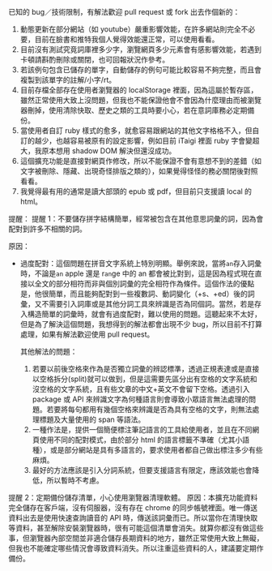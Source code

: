 已知的 bug／技術限制，有解法歡迎 pull request 或 fork 出去作個新的：

1. 動態更新在部分網站（如 youtube）嚴重影響效能，在許多網站則完全不必要，目前在臉書和推特我個人覺得效能還正常，可以使用看看。
2. 目前沒有測試究竟詞庫裡多少字，瀏覽網頁多少元素會有感影響效能，若遇到卡頓請斟酌刪除或關閉，也可回報狀況作參考。
3. 若該例句包含已儲存的單字，自動儲存的例句可能比較容易不夠完整，而且會複製到該單字的註解/小字/rt。
4. 目前存檔全部存在使用者瀏覽器的 localStorage 裡面，因為這屬於暫存區，雖然正常使用大致上沒問題，但我也不能保證他會不會因為什麼理由而被瀏覽器刪掉，使用清除快取、歷史之類的工具時要小心，若在意詞庫務必定期備份。
5. 當使用者自訂 ruby 樣式的愈多，就愈容易跟網站的其他文字格格不入，但自訂的越少，也越容易被原有的設定影響，例如目前 iTaigi 裡面 ruby 字會變超大，我原本想用 shadow DOM 解決但還沒成功。
6. 這個擴充功能是直接對網頁作修改，所以不能保證不會有意想不到的差錯（如文字被刪除、隱藏、出現奇怪排版之類的），如果覺得怪怪的務必關閉後對照看看。
7. 我覺得最有用的通常是讀大部頭的 epub 或 pdf，但目前只支援讀 local 的 html。

提醒：
提醒 1：不要儲存拼字結構簡單，經常被包含在其他意思詞彙的詞，因為會配對到許多不相關的詞。

原因：

- 過度配對：這個問題在拼音文字系統上特別明顯。舉例來說，當將<code>an</code>存入詞彙時，不論是<code>an</code> apple 還是 r<code>an</code>ge 中的 an 都會被比對到，這是因為程式現在直接以全文的部分相符而非與個別詞彙的完全相符作為條件。這個作法的優點是，他很簡單，而且能夠配對到一些複數詞、動詞變化（+s、+ed）後的詞彙，又不需要引入詞庫或是其他分詞工具來辨識是否為同個詞。當然，若是存入構造簡單的詞彙時，就會有過度配對，難以使用的問題。這聽起來不太好，但是為了解決這個問題，我想得到的解法都會出現不少 bug，所以目前不打算處理，如果有解法歡迎使用 pull request。

  其他解法的問題：

  1. 若要以前後空格來作為是否獨立詞彙的辨認標準，透過正規表達或是直接以空格拆分(split)就可以做到，但是這需要先區分出有空格的文字系統和沒空格的文字系統，且有些文章的中文+英文不會留下空格。透過引入 package 或 API 來辨識文字為何種語言則會導致小眾語言無法處理的問題。若要將每句都用有幾個空格來辨識是否為具有空格的文字，則無法處理標題及大量使用的 span 等語法。
  2. 一種作法是，提供一個簡便標注筆記語言的工具給使用者，並且在不同網頁使用不同的配對模式，由於部分 html 的語言標籤不準確（尤其小語種），或是部分網站是具有多語言的，要求使用者都自己做出標注多少有些麻煩。
  3. 最好的方法應該是引入分詞系統，但要支援語言有限定，應該效能也會降低，所以暫時不考慮。

提醒 2：定期備份儲存清單，小心使用瀏覽器清理軟體。
原因：本擴充功能資料完全儲存在客戶端，沒有伺服器，沒有存在 chrome 的同步帳號裡面。唯一傳送資料出去是使用快速查詢讀音的 API 時，傳送該詞彙而已。所以當你在清理快取等資料，甚至解除安裝瀏覽器時，很有可能這個清單會消失。就算你都沒有做這些事，但瀏覽器內部空間並非適合儲存長期資料的地方，雖然正常使用大致上無礙，但我也不能確定哪些情況會導致資料消失。所以注重這些資料的人，建議要定期作備份。
